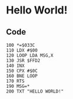 # Hello World!

## Code

    100 *=$033C
    110 LDX #$00
    120 LOOP LDA MSG,X
    130 JSR $FFD2
    140 INX
    150 CPX #$0C
    160 BNE LOOP
    170 RTS
    190 MSG=*
    200 TXT "HELLO WORLD!"

